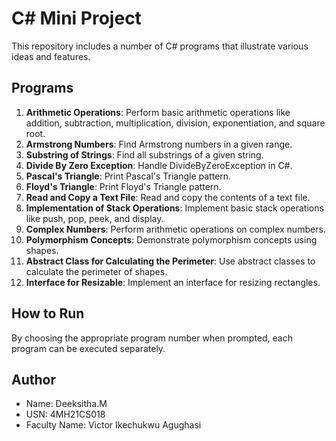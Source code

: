 # C# Mini Project

This repository includes a number of C# programs that illustrate various ideas and features.

## Programs

1. **Arithmetic Operations**: Perform basic arithmetic operations like addition, subtraction, multiplication, division, exponentiation, and square root.
2. **Armstrong Numbers**: Find Armstrong numbers in a given range.
3. **Substring of Strings**: Find all substrings of a given string.
4. **Divide By Zero Exception**: Handle DivideByZeroException in C#.
5. **Pascal's Triangle**: Print Pascal's Triangle pattern.
6. **Floyd's Triangle**: Print Floyd's Triangle pattern.
7. **Read and Copy a Text File**: Read and copy the contents of a text file.
8. **Implementation of Stack Operations**: Implement basic stack operations like push, pop, peek, and display.
9. **Complex Numbers**: Perform arithmetic operations on complex numbers.
10. **Polymorphism Concepts**: Demonstrate polymorphism concepts using shapes.
11. **Abstract Class for Calculating the Perimeter**: Use abstract classes to calculate the perimeter of shapes.
12. **Interface for Resizable**: Implement an interface for resizing rectangles.

## How to Run

By choosing the appropriate program number when prompted, each program can be executed separately.

## Author

- Name: Deeksitha.M
- USN: 4MH21CS018
- Faculty Name: Victor Ikechukwu Agughasi
